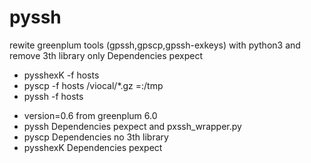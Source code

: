 # pyssh
rewite greenplum tools (gpssh,gpscp,gpssh-exkeys) with python3 and remove 3th library only Dependencies pexpect

+ pysshexK -f hosts
+ pyscp -f hosts /viocal/*.gz  =:/tmp
+ pyssh -f hosts
* version=0.6  from greenplum 6.0
* pyssh  Dependencies pexpect and pxssh_wrapper.py
* pyscp  Dependencies no 3th library
* pysshexK Dependencies pexpect 
